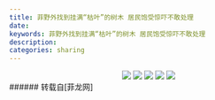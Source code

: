 ```yaml
---
title: 菲野外找到挂满“枯叶”的树木 居民饱受惊吓不敢处理
date: 
keywords: 菲野外找到挂满“枯叶”的树木 居民饱受惊吓不敢处理
description: 
categories: sharing
---
```

<td class="t_f" id="postmessage_381247">

<div align="center">

<img aid="414609" data-cf-modified-13df7e57efda51116aab06e9-="" file="data/attachment/forum/201608/11/092451sh0qtsaf7wwa31t1.png.thumb.jpg" id="aimg_414609" inpost="1" onclick="" onmouseover="" src="http://www.flw.ph/data/attachment/forum/201608/11/092451sh0qtsaf7wwa31t1.png" style="cursor:pointer" zoomfile="data/attachment/forum/201608/11/092451sh0qtsaf7wwa31t1.png"/>



<img aid="414607" data-cf-modified-13df7e57efda51116aab06e9-="" file="data/attachment/forum/201608/11/092447fbyxud9lflz9xoll.png.thumb.jpg" id="aimg_414607" inpost="1" onclick="" onmouseover="" src="http://www.flw.ph/data/attachment/forum/201608/11/092447fbyxud9lflz9xoll.png" style="cursor:pointer" zoomfile="data/attachment/forum/201608/11/092447fbyxud9lflz9xoll.png"/>



<img aid="414610" data-cf-modified-13df7e57efda51116aab06e9-="" file="data/attachment/forum/201608/11/092454xpwss0ppr3njsln0.png.thumb.jpg" id="aimg_414610" inpost="1" onclick="" onmouseover="" src="http://www.flw.ph/data/attachment/forum/201608/11/092454xpwss0ppr3njsln0.png" style="cursor:pointer" zoomfile="data/attachment/forum/201608/11/092454xpwss0ppr3njsln0.png"/>



<img aid="414611" data-cf-modified-13df7e57efda51116aab06e9-="" file="data/attachment/forum/201608/11/092458sbap4mpp6ps21s7j.png.thumb.jpg" id="aimg_414611" inpost="1" onclick="" onmouseover="" src="http://www.flw.ph/data/attachment/forum/201608/11/092458sbap4mpp6ps21s7j.png" style="cursor:pointer" zoomfile="data/attachment/forum/201608/11/092458sbap4mpp6ps21s7j.png"/>



<img aid="414608" data-cf-modified-13df7e57efda51116aab06e9-="" file="data/attachment/forum/201608/11/092448gxxt44g7txcntix7.png.thumb.jpg" id="aimg_414608" inpost="1" onclick="" onmouseover="" src="http://www.flw.ph/data/attachment/forum/201608/11/092448gxxt44g7txcntix7.png" style="cursor:pointer" zoomfile="data/attachment/forum/201608/11/092448gxxt44g7txcntix7.png"/>


</div></td>
###### 转载自[菲龙网]
